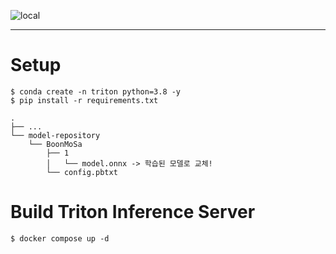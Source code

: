 ![local](https://github.com/Team-BoonMoSa/.github/assets/42334717/74184fdc-5d7d-4daf-9a39-e079b93af1b3)

---

# Setup

```shell
$ conda create -n triton python=3.8 -y
$ pip install -r requirements.txt
```

```
.
├── ...
└── model-repository
    └── BoonMoSa
        ├── 1
        │   └── model.onnx -> 학습된 모델로 교체!
        └── config.pbtxt
```

# Build Triton Inference Server

```shell
$ docker compose up -d
```